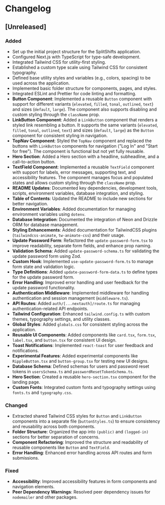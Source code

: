 # Changelog

## [Unreleased]

### Added
- Set up the initial project structure for the SplitShifts application.
- Configured Next.js with TypeScript for type-safe development.
- Integrated Tailwind CSS for utility-first styling.
- Established a custom type scale using Tailwind CSS for consistent typography.
- Defined base utility styles and variables (e.g., colors, spacing) to be used across the application.
- Implemented basic folder structure for components, pages, and styles.
- Integrated ESLint and Prettier for code linting and formatting.
- **Button Component**: Implemented a reusable `Button` component with support for different variants (`elevated`, `filled`, `tonal`, `outlined`, `text`) and sizes (`default`, `large`). The component also supports disabling and custom styling through the `className` prop.
- **LinkButton Component**: Added a `LinkButton` component that renders a styled link resembling a button. It supports the same variants (`elevated`, `filled`, `tonal`, `outlined`, `text`) and sizes (`default`, `large`) as the `Button` component for consistent styling in navigation.
- **TopNav Component**: Styled the `TopNav` component and replaced the buttons with `LinkButton` components for navigation ("Log In" and "Start for free"). The component is functional but not yet fully reusable.
- **Hero Section**: Added a Hero section with a headline, subheadline, and a call-to-action button.
- **TextField Component**: Implemented a reusable `TextField` component with support for labels, error messages, supporting text, and accessibility features. The component manages focus and populated states and allows custom styling through the `className` prop.
- **README Updates**: Documented key dependencies, development tools, scripts, environment variables, database integration, and styling.
- **Table of Contents**: Updated the README to include new sections for better navigation.
- **Environment Variables**: Added documentation for managing environment variables using `dotenv`.
- **Database Integration**: Documented the integration of Neon and Drizzle ORM for database management.
- **Styling Enhancements**: Added documentation for TailwindCSS plugins (`tailwindcss-animate`, `tw-animate-css`) and their usage.
- **Update Password Form**: Refactored the `update-password-form.tsx` to improve readability, separate form fields, and enhance prop naming.
- **Validation Schema**: Added `update-password-schema.ts` for validating the update password form using Zod.
- **Custom Hook**: Implemented `use-update-password-form.ts` to manage form state and validation logic.
- **Type Definitions**: Added `update-password-form-data.ts` to define types for the update password form.
- **Error Handling**: Improved error handling and user feedback for the update password functionality.
- **Authentication Middleware**: Implemented middleware for handling authentication and session management (`middleware.ts`).
- **API Routes**: Added `auth/[...nextauth]/route.ts` for managing authentication-related API endpoints.
- **Tailwind Configuration**: Enhanced `tailwind.config.ts` with custom themes, typography settings, and utility classes.
- **Global Styles**: Added `globals.css` for consistent styling across the application.
- **Reusable UI Components**: Added components like `card.tsx`, `form.tsx`, `label.tsx`, and `button.tsx` for consistent UI design.
- **Toast Notifications**: Implemented `react-toast` for user feedback and notifications.
- **Experimental Features**: Added experimental components like `RippleButton.tsx` and `button-group.tsx` for testing new UI designs.
- **Database Schema**: Defined schemas for users and password reset tokens in `usersSchema.ts` and `passwordResetTokenSchema.ts`.
- **Hero Section**: Created a reusable `hero-section.tsx` component for the landing page.
- **Custom Fonts**: Integrated custom fonts and typography settings using `fonts.ts` and `typography.css`.

### Changed
- Extracted shared Tailwind CSS styles for `Button` and `LinkButton` components into a separate file (`buttonStyles.ts`) to ensure consistency and reusability across both components.
- **Folder Structure**: Organized the app into `(public)` and `(logged-in)` sections for better separation of concerns.
- **Component Refactoring**: Improved the structure and readability of reusable components like `Button` and `TextField`.
- **Error Handling**: Enhanced error handling across API routes and form submissions.

### Fixed
- **Accessibility**: Improved accessibility features in form components and navigation elements.
- **Peer Dependency Warnings**: Resolved peer dependency issues for `nodemailer` and other packages.
